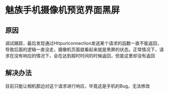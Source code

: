 # 魅族手机摄像机预览界面黑屏



## 原因
调试跟踪，最后发现通过Httpurlconnection发送某个请求的函数一直不能返回，导致后面的逻辑一直没走，摄像机页面就看起来就是黑屏的状态。正常情况下，请求在没有响应的情况下，会在达到超时时间的时候返回，但是这里却没有返回

## 解决办法
目前只能让相机那边对这个请求进行响应，毕竟这是手机的Bug，无法修改




